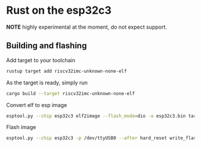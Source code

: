 # Rust on the esp32c3

**NOTE** highly experimental at the moment, do not expect support.

## Building and flashing

Add target to your toolchain
```bash
rustup target add riscv32imc-unknown-none-elf
```

As the target is ready, simply run
```bash
cargo build --target riscv32imc-unknown-none-elf
```

Convert elf to esp image
```bash
esptool.py --chip esp32c3 elf2image --flash_mode=dio -o esp32c3.bin target/riscv32imc-unknown-none-elf/debug/esp32c3
```

Flash image

```bash
esptool.py --chip esp32c3 -p /dev/ttyUSB0 --after hard_reset write_flash 0x0 esp32c3.bin
```
